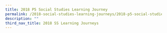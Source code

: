 ```yaml
---
title: 2018 P5 Social Studies Learning Journey
permalink: /2018-social-studies-learning-journeys/2018-p5-social-studies-learning-journey/
description: ""
third_nav_title: 2018 SS Learning Journeys
---
```

